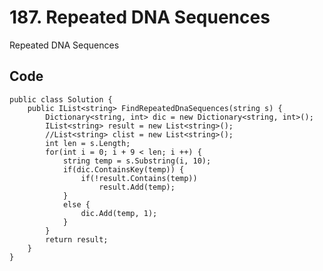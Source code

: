 # 187. Repeated DNA Sequences
Repeated DNA Sequences

## Code
    public class Solution {
        public IList<string> FindRepeatedDnaSequences(string s) {
            Dictionary<string, int> dic = new Dictionary<string, int>();
            IList<string> result = new List<string>();
            //List<string> clist = new List<string>();
            int len = s.Length;
            for(int i = 0; i + 9 < len; i ++) {
                string temp = s.Substring(i, 10);
                if(dic.ContainsKey(temp)) {
                    if(!result.Contains(temp))
                        result.Add(temp);
                }
                else {
                    dic.Add(temp, 1);
                }
            }
            return result;
        }
    }